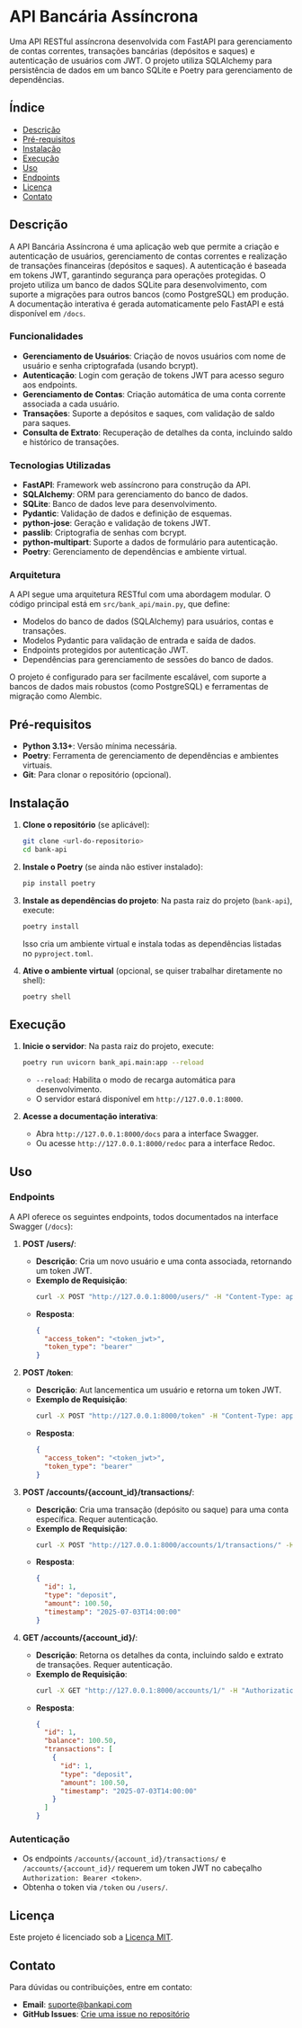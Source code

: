 # API Bancária Assíncrona

Uma API RESTful assíncrona desenvolvida com FastAPI para gerenciamento de contas correntes, transações bancárias (depósitos e saques) e autenticação de usuários com JWT. O projeto utiliza SQLAlchemy para persistência de dados em um banco SQLite e Poetry para gerenciamento de dependências.

## Índice

- [Descrição](#descrição)
- [Pré-requisitos](#pré-requisitos)
- [Instalação](#instalação)
- [Execução](#execução)
- [Uso](#uso)
- [Endpoints](#endpoints)
- [Licença](#licença)
- [Contato](#contato)

## Descrição

A API Bancária Assíncrona é uma aplicação web que permite a criação e autenticação de usuários, gerenciamento de contas correntes e realização de transações financeiras (depósitos e saques). A autenticação é baseada em tokens JWT, garantindo segurança para operações protegidas. O projeto utiliza um banco de dados SQLite para desenvolvimento, com suporte a migrações para outros bancos (como PostgreSQL) em produção. A documentação interativa é gerada automaticamente pelo FastAPI e está disponível em `/docs`.

### Funcionalidades
- **Gerenciamento de Usuários**: Criação de novos usuários com nome de usuário e senha criptografada (usando bcrypt).
- **Autenticação**: Login com geração de tokens JWT para acesso seguro aos endpoints.
- **Gerenciamento de Contas**: Criação automática de uma conta corrente associada a cada usuário.
- **Transações**: Suporte a depósitos e saques, com validação de saldo para saques.
- **Consulta de Extrato**: Recuperação de detalhes da conta, incluindo saldo e histórico de transações.

### Tecnologias Utilizadas
- **FastAPI**: Framework web assíncrono para construção da API.
- **SQLAlchemy**: ORM para gerenciamento do banco de dados.
- **SQLite**: Banco de dados leve para desenvolvimento.
- **Pydantic**: Validação de dados e definição de esquemas.
- **python-jose**: Geração e validação de tokens JWT.
- **passlib**: Criptografia de senhas com bcrypt.
- **python-multipart**: Suporte a dados de formulário para autenticação.
- **Poetry**: Gerenciamento de dependências e ambiente virtual.

### Arquitetura
A API segue uma arquitetura RESTful com uma abordagem modular. O código principal está em `src/bank_api/main.py`, que define:
- Modelos do banco de dados (SQLAlchemy) para usuários, contas e transações.
- Modelos Pydantic para validação de entrada e saída de dados.
- Endpoints protegidos por autenticação JWT.
- Dependências para gerenciamento de sessões do banco de dados.

O projeto é configurado para ser facilmente escalável, com suporte a bancos de dados mais robustos (como PostgreSQL) e ferramentas de migração como Alembic.

## Pré-requisitos

- **Python 3.13+**: Versão mínima necessária.
- **Poetry**: Ferramenta de gerenciamento de dependências e ambientes virtuais.
- **Git**: Para clonar o repositório (opcional).

## Instalação

1. **Clone o repositório** (se aplicável):
   ```bash
   git clone <url-do-repositorio>
   cd bank-api
   ```

2. **Instale o Poetry** (se ainda não estiver instalado):
   ```bash
   pip install poetry
   ```

3. **Instale as dependências do projeto**:
   Na pasta raiz do projeto (`bank-api`), execute:
   ```bash
   poetry install
   ```

   Isso cria um ambiente virtual e instala todas as dependências listadas no `pyproject.toml`.

4. **Ative o ambiente virtual** (opcional, se quiser trabalhar diretamente no shell):
   ```bash
   poetry shell
   ```

## Execução

1. **Inicie o servidor**:
   Na pasta raiz do projeto, execute:
   ```bash
   poetry run uvicorn bank_api.main:app --reload
   ```

   - `--reload`: Habilita o modo de recarga automática para desenvolvimento.
   - O servidor estará disponível em `http://127.0.0.1:8000`.

2. **Acesse a documentação interativa**:
   - Abra `http://127.0.0.1:8000/docs` para a interface Swagger.
   - Ou acesse `http://127.0.0.1:8000/redoc` para a interface Redoc.

## Uso

### Endpoints

A API oferece os seguintes endpoints, todos documentados na interface Swagger (`/docs`):

1. **POST /users/**:
   - **Descrição**: Cria um novo usuário e uma conta associada, retornando um token JWT.
   - **Exemplo de Requisição**:
     ```bash
     curl -X POST "http://127.0.0.1:8000/users/" -H "Content-Type: application/json" -d '{"username": "joao.silva", "password": "senha123"}'
     ```
   - **Resposta**:
     ```json
     {
       "access_token": "<token_jwt>",
       "token_type": "bearer"
     }
     ```

2. **POST /token**:
   - **Descrição**: Aut lancementica um usuário e retorna um token JWT.
   - **Exemplo de Requisição**:
     ```bash
     curl -X POST "http://127.0.0.1:8000/token" -H "Content-Type: application/x-www-form-urlencoded" -d "username=joao.silva&password=senha123"
     ```
   - **Resposta**:
     ```json
     {
       "access_token": "<token_jwt>",
       "token_type": "bearer"
     }
     ```

3. **POST /accounts/{account_id}/transactions/**:
   - **Descrição**: Cria uma transação (depósito ou saque) para uma conta específica. Requer autenticação.
   - **Exemplo de Requisição**:
     ```bash
     curl -X POST "http://127.0.0.1:8000/accounts/1/transactions/" -H "Authorization: Bearer <token_jwt>" -H "Content-Type: application/json" -d '{"type": "deposit", "amount": 100.50}'
     ```
   - **Resposta**:
     ```json
     {
       "id": 1,
       "type": "deposit",
       "amount": 100.50,
       "timestamp": "2025-07-03T14:00:00"
     }
     ```

4. **GET /accounts/{account_id}/**:
   - **Descrição**: Retorna os detalhes da conta, incluindo saldo e extrato de transações. Requer autenticação.
   - **Exemplo de Requisição**:
     ```bash
     curl -X GET "http://127.0.0.1:8000/accounts/1/" -H "Authorization: Bearer <token_jwt>"
     ```
   - **Resposta**:
     ```json
     {
       "id": 1,
       "balance": 100.50,
       "transactions": [
         {
           "id": 1,
           "type": "deposit",
           "amount": 100.50,
           "timestamp": "2025-07-03T14:00:00"
         }
       ]
     }
     ```

### Autenticação
- Os endpoints `/accounts/{account_id}/transactions/` e `/accounts/{account_id}/` requerem um token JWT no cabeçalho `Authorization: Bearer <token>`.
- Obtenha o token via `/token` ou `/users/`.

## Licença

Este projeto é licenciado sob a [Licença MIT](LICENSE).

## Contato

Para dúvidas ou contribuições, entre em contato:
- **Email**: suporte@bankapi.com
- **GitHub Issues**: [Crie uma issue no repositório](#)
